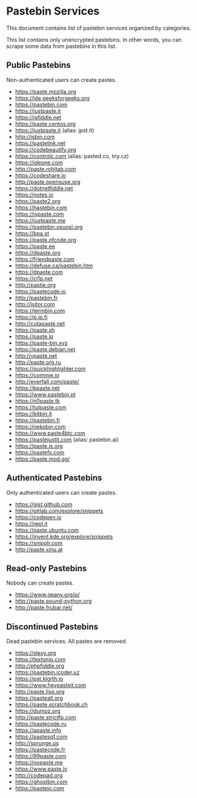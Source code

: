 # Pastebin Services

This document contains list of pastebin services organized by categories.

This list contains only unencrypted pastebins. In other words, you can scrape some data from pastebins in this list.

## Public Pastebins

Non-authenticated users can create pastes.

- https://paste.mozilla.org
- https://ide.geeksforgeeks.org
- https://pastebin.com
- https://justpaste.it
- https://jsfiddle.net
- https://paste.centos.org
- https://justpaste.it (alias: jpst.it)
- http://jsbin.com
- https://pastelink.net
- https://codebeautify.org
- https://controlc.com (alias: pasted.co, tny.cz)
- https://ideone.com
- http://paste.rohitab.com
- https://codeshare.io
- http://paste.opensuse.org
- https://dotnetfiddle.net
- https://notes.io
- https://paste2.org
- https://hastebin.com
- https://ivpaste.com
- https://justpaste.me
- https://pastebin.osuosl.org
- https://bpa.st
- https://paste.ofcode.org
- https://paste.ee
- https://dpaste.org
- https://friendpaste.com
- https://defuse.ca/pastebin.htm
- https://dpaste.com
- https://cl1p.net
- http://pastie.org
- https://pastecode.io
- http://pastebin.fr
- http://jsitor.com
- https://termbin.com
- https://p.ip.fi
- http://cutapaste.net
- https://paste.sh
- https://paste.jp
- https://paste-bin.xyz
- https://paste.debian.net
- http://vpaste.net
- http://paste.org.ru
- https://quickhighlighter.com
- https://commie.io
- http://everfall.com/paste/
- https://kpaste.net
- https://www.pastebin.pt
- https://n0paste.tk
- https://tutpaste.com
- https://bitbin.it
- https://pastebin.fi
- https://nekobin.com
- https://www.paste4btc.com
- https://pastejustit.com (alias: pastebin.ai)
- https://paste.js.org
- https://pastefs.com
- https://paste.mod.gg/

## Authenticated Pastebins

Only authenticated users can create pastes.

- https://gist.github.com
- https://gitlab.com/explore/snippets
- https://codepen.io
- https://repl.it
- https://paste.ubuntu.com
- https://invent.kde.org/explore/snippets
- https://snipplr.com
- http://paste.xinu.at

## Read-only Pastebins

Nobody can create pastes.

- https://www.geany.org/p/
- http://paste.pound-python.org
- http://paste.frubar.net/

## Discontinued Pastebins

Dead pastebin services. All pastes are removed.

- https://slexy.org
- https://textsnip.com
- http://phpfiddle.org
- https://pastebin.icoder.uz
- https://pst.klgrth.io
- https://www.heypasteit.com
- http://paste.lisp.org
- https://pasteall.org
- https://paste.scratchbook.ch
- https://dumpz.org
- http://paste.strictfp.com
- https://pastecode.ru
- https://apaste.info
- https://pastesqf.com
- http://sprunge.us
- https://pastecode.fr
- https://99paste.com
- https://nopaste.me
- https://www.paste.lv
- http://codepad.org
- https://ghostbin.com
- https://pasteio.com
